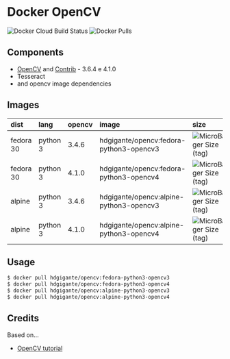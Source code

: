 # Docker OpenCV

![Docker Cloud Build Status](https://img.shields.io/docker/cloud/build/hdgigante/opencv.svg) ![Docker Pulls](https://img.shields.io/docker/pulls/hdgigante/opencv.svg)

## Components

- [OpenCV](https://github.com/opencv/opencv) and [Contrib](https://github.com/opencv/opencv_contrib) - 3.6.4 e 4.1.0
- Tesseract
- and opencv image dependencies

## Images

| dist | lang | opencv | image | size
| :--- | :--- | :--- | :--- | :--- |
| fedora 30 | python 3 | 3.4.6 | hdgigante/opencv:fedora-python3-opencv3 | ![MicroBadger Size (tag)](https://img.shields.io/microbadger/image-size/hdgigante/opencv/fedora-python3-opencv3.svg)
| fedora 30 | python 3 | 4.1.0 | hdgigante/opencv:fedora-python3-opencv4 | ![MicroBadger Size (tag)](https://img.shields.io/microbadger/image-size/hdgigante/opencv/fedora-python3-opencv4.svg)
| alpine | python 3 | 3.4.6 | hdgigante/opencv:alpine-python3-opencv3 | ![MicroBadger Size (tag)](https://img.shields.io/microbadger/image-size/hdgigante/opencv/alpine-python3-opencv3.svg)
| alpine | python 3 | 4.1.0 | hdgigante/opencv:alpine-python3-opencv4 | ![MicroBadger Size (tag)](https://img.shields.io/microbadger/image-size/hdgigante/opencv/alpine-python3-opencv4.svg)


## Usage

```bash
$ docker pull hdgigante/opencv:fedora-python3-opencv3
$ docker pull hdgigante/opencv:fedora-python3-opencv4
$ docker pull hdgigante/opencv:alpine-python3-opencv3
$ docker pull hdgigante/opencv:alpine-python3-opencv4
```

## Credits

Based on...

- [OpenCV tutorial](https://docs.opencv.org/trunk/dd/dd5/tutorial_py_setup_in_fedora.html)
